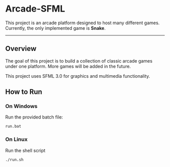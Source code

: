 # Arcade-SFML

This project is an arcade platform designed to host many different games.  
Currently, the only implemented game is **Snake**.

---

## Overview
The goal of this project is to build a collection of classic arcade games under one platform.
More games will be added in the future.

This project uses SFML 3.0 for graphics and multimedia functionality.

## How to Run

### On Windows
Run the provided batch file:

```bat
run.bat
```

### On Linux
Run the shell script
```bash
./run.sh
```
